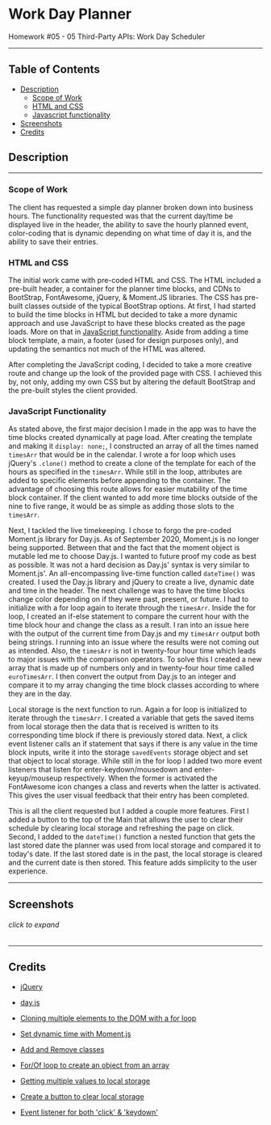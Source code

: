 # Work Day Planner
Homework #05 - 05 Third-Party APIs: Work Day Scheduler

---

## Table of Contents
 * [Description](#description)
    + [Scope of Work](#scope-of-work)
    + [HTML and CSS](#html-and-css)
    + [Javascript functionality](#javascript-functionality)
  * [Screenshots](#screenshots)
  * [Credits](#credits)

## Description
---
### Scope of Work
The client has requested a simple day planner broken down into business hours. The functionality requested was that the current day/time be displayed live in the header, the ability to save the hourly planned event, color-coding that is dynamic depending on what time of day it is, and the ability to save their entries. 

### HTML and CSS
The initial work came with pre-coded HTML and CSS. The HTML included a pre-built header, a container for the planner time blocks, and CDNs to BootStrap, FontAwesome, jQuery, & Moment.JS libraries. The CSS has pre-built classes outside of the typical BootStrap options. At first, I had started to build the time blocks in HTML but decided to take a more dynamic approach and use JavaScript to have these blocks created as the page loads. More on that in [JavaScript functionality](#JavaScript-functionality). Aside from adding a time block template, a main, a footer (used for design purposes only), and updating the semantics not much of the HTML was altered. 

After completing the JavaScript coding, I decided to take a more creative route and change up the look of the provided page with CSS. I achieved this by, not only, adding my own CSS but by altering the default BootStrap and the pre-built styles the client provided.    

### JavaScript Functionality
As stated above, the first major decision I made in the app was to have the time blocks created dynamically at page load. After creating the template and making it `display: none;`, I constructed an array of all the times named `timesArr` that would be in the calendar. I wrote a for loop which uses jQuery's `.clone()` method to create a clone of the template for each of the hours as specified in the `timesArr`. While still in the loop, attributes are added to specific elements before appending to the container. The advantage of choosing this route allows for easier mutability of the time block container. If the client wanted to add more time blocks outside of the nine to five range, it would be as simple as adding those slots to the `timesArr`. 

Next, I tackled the live timekeeping. I chose to forgo the pre-coded Moment.js library for Day.js. As of September 2020, Moment.js is no longer being supported. Between that and the fact that the moment object is mutable led me to choose Day.js. I wanted to future proof my code as best as possible. It was not a hard decision as Day.js' syntax is very similar to Moment.js'. An all-encompassing live-time function called `dateTime()` was created. I used the Day.js library and jQuery to create a live, dynamic date and time in the header. The next challenge was to have the time blocks change color depending on if they were past, present, or future. I had to initialize with a for loop again to iterate through the `timesArr`. Inside the for loop, I created an if-else statement to compare the current hour with the time block hour and change the class as a result. I ran into an issue here with the output of the current time from Day.js and my `timesArr` output both being strings. I running into an issue where the results were not coming out as intended. Also, the `timesArr` is not in twenty-four hour time which leads to major issues with the comparison operators.  To solve this I created a new array that is made up of numbers only and in twenty-four hour time called `euroTimesArr`. I then convert the output from Day.js to an integer and compare it to my array changing the time block classes according to where they are in the day. 

Local storage is the next function to run. Again a for loop is initialized to iterate through the `timesArr`. I created a variable that gets the saved items from local storage then the data that is received is written to its corresponding time block if there is previously stored data. Next, a click event listener calls an if statement that says if there is any value in the time block inputs, write it into the storage `savedEvents` storage object and set that object to local storage. While still in the for loop I added two more event listeners that listen for enter-keydown/mousedown and enter-keyup/mouseup respectively. When the former is activated the FontAwesome icon changes a class and reverts when the latter is activated. This gives the user visual feedback that their entry has been completed. 

This is all the client requested but I added a couple more features. First I added a button to the top of the Main that allows the user to clear their schedule by clearing local storage and refreshing the page on click. Second, I added to the `dateTime()` function a nested function that gets the last stored date the planner was used from local storage and compared it to today's date. If the last stored date is in the past, the local storage is cleared and the current date is then stored. This feature adds simplicity to the user experience.


---

## Screenshots
###### click to expand
<!-- <details>
<summary><strong>Large screens:</strong></summary>
<br>

![desktop start screen](./assets/images/screenshots/desktop-start-screen.jpg?raw=true)
<br>
_desktop start screen_
<br>

![desktop question screen](./assets/images/screenshots/desktop-question-screen.jpg?raw=true)
<br>
_desktop question screen_
<br>

![desktop gameover screen](./assets/images/screenshots/desktop-gameover-screen.jpg?raw=true)
<br>
_desktop gameover screen_
<br>

![desktop score screen](./assets/images/screenshots/desktop-score-screen.jpg?raw=true)
<br>
_desktop score screen_
<br>
</details>

<details>
<summary><strong>Mobile screens:</strong></summary>
<br>

![mobile start screen](./assets/images/screenshots/mobile-start-screen.jpg?raw=true)
<br>
_mobile start screen_
<br>

![mobile question screen](./assets/images/screenshots/mobile-question-screen.jpg?raw=true)
<br>
_mobile question screen_
<br>

![mobile gameover screen](./assets/images/screenshots/mobile-gameover-screen.jpg?raw=true)
<br>
_mobile gameover screen_
<br>

![mobile score screen](./assets/images/screenshots/mobile-score-screen.jpg?raw=true)
<br>
_mobile score screen_
<br>
</details> -->

---

## Credits
* [jQuery](https://jquery.com/)

* [day.js](https://day.js.org/)

* [Cloning multiple elements to the DOM with a for loop](https://stackoverflow.com/questions/29837552/jquery-appending-multiple-cloned-dom-objects-using-a-for-loop)

* [Set dynamic time with Moment.js](https://stackoverflow.com/questions/10590461/dynamic-date-and-time-with-moment-js-and-setinterval)

* [Add and Remove classes](https://stackoverflow.com/questions/7002039/easiest-way-to-toggle-2-classes-in-jquery)

* [For/Of loop to create an object from an array](https://stackoverflow.com/questions/42974735/create-object-from-array)

* [Getting multiple values to local storage](https://stackoverflow.com/questions/19635077/adding-objects-to-array-in-localstorage)

* [Create a button to clear local storage](https://stackoverflow.com/questions/30816119/how-do-i-clear-localstorage-with-a-button)

* [Event listener for both 'click' & 'keydown'](https://stackoverflow.com/questions/9146651/trigger-an-event-on-click-and-enter)